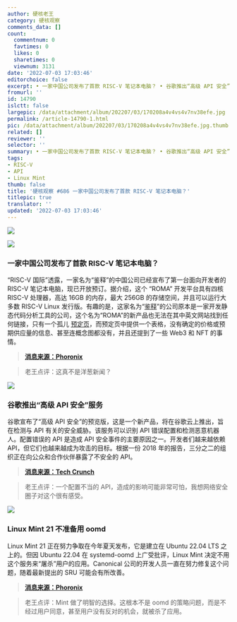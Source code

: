 ```yaml
---
author: 硬核老王
category: 硬核观察
comments_data: []
count:
  commentnum: 0
  favtimes: 0
  likes: 0
  sharetimes: 0
  viewnum: 3131
date: '2022-07-03 17:03:46'
editorchoice: false
excerpt: • 一家中国公司发布了首款 RISC-V 笔记本电脑？ • 谷歌推出“高级 API 安全”服务 • Linux Mint 21 不准备用 oomd
fromurl: ''
id: 14790
islctt: false
largepic: /data/attachment/album/202207/03/170208a4v4vs4v7nv38efe.jpg
permalink: /article-14790-1.html
pic: /data/attachment/album/202207/03/170208a4v4vs4v7nv38efe.jpg.thumb.jpg
related: []
reviewer: ''
selector: ''
summary: • 一家中国公司发布了首款 RISC-V 笔记本电脑？ • 谷歌推出“高级 API 安全”服务 • Linux Mint 21 不准备用 oomd
tags:
- RISC-V
- API
- Linux Mint
thumb: false
title: '硬核观察 #686 一家中国公司发布了首款 RISC-V 笔记本电脑？'
titlepic: true
translator: ''
updated: '2022-07-03 17:03:46'
---
```


![](/data/attachment/album/202207/03/170208a4v4vs4v7nv38efe.jpg)


![](/data/attachment/album/202207/03/170219m22du11fr2tpjaod.jpg)


### 一家中国公司发布了首款 RISC-V 笔记本电脑？


“RISC-V 国际”透露，一家名为“鉴释”的中国公司已经宣布了第一台面向开发者的 RISC-V 笔记本电脑，现已开放预订。据介绍，这个 “ROMA” 开发平台具有四核 RISC-V 处理器，高达 16GB 的内存，最大 256GB 的存储空间，并且可以运行大多数 RISC-V Linux 发行版。有趣的是，这家名为“[鉴释](https://xcalibyte.com.cn/en/)”的公司原本是一家开发静态代码分析工具的公司，这个名为“ROMA”的新产品也无法在其中英文网站找到任何链接，只有一个孤儿 [预定页](https://xcalibyte.com.cn/en/roma-preorder/)，而预定页中提供一个表格，没有确定的价格或预期供应量的信息、甚至连概念图都没有，并且还提到了一些 Web3 和 NFT 的事情。



> 
> **[消息来源：Phoronix](https://www.phoronix.com/scan.php?page=news_item&px=RISC-V-Dev-Laptop)**
> 
> 
> 



> 
> 老王点评：这真不是洋葱新闻？
> 
> 
> 


![](/data/attachment/album/202207/03/170305zr4d89s435ppxy9v.jpg)


### 谷歌推出“高级 API 安全”服务


谷歌宣布了“高级 API 安全”的预览版，这是一个新产品，将在谷歌云上推出，旨在检测与 API 有关的安全威胁。该服务可以识别 API 错误配置和检测恶意机器人。配置错误的 API 是造成 API 安全事件的主要原因之一。开发者们越来越依赖 API，但它们也越来越成为攻击的目标。根据一份 2018 年的报告，三分之二的组织正在向公众和合作伙伴暴露了不安全的 API。



> 
> **[消息来源：Tech Crunch](https://techcrunch.com/2022/06/30/google-launches-advanced-api-security-to-protect-apis-from-growing-threats/)**
> 
> 
> 



> 
> 老王点评：一个配置不当的 API，造成的影响可能非常可怕，我想网络安全圈子对这个很有感受。
> 
> 
> 


![](/data/attachment/album/202207/03/170320rrverz3ozrr7v79p.jpg)


### Linux Mint 21 不准备用 oomd


Linux Mint 21 正在努力争取在今年夏天发布，它是建立在 Ubuntu 22.04 LTS 之上的。但因 Ubuntu 22.04 在 systemd-oomd 上广受批评，Linux Mint 决定不用这个服务来“屠杀”用户的应用。Canonical 公司的开发人员一直在努力修复这个问题，随着最新提出的 SRU 可能会有所改善。



> 
> **[消息来源：Phoronix](https://www.phoronix.com/scan.php?page=news_item&px=Linux-Mint-17-No-OOMD)**
> 
> 
> 



> 
> 老王点评：Mint 做了明智的选择。这根本不是 oomd 的策略问题，而是不经过用户同意，甚至用户没有反对的机会，就被杀了应用。
> 
> 
>